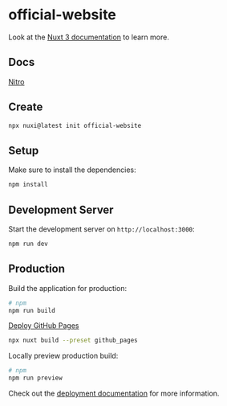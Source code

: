 # official-website

Look at the [Nuxt 3 documentation](https://nuxt.com/docs/getting-started/introduction) to learn more.

## Docs

[Nitro](https://github.com/unjs/nitro)

## Create

```bash
npx nuxi@latest init official-website
```

## Setup

Make sure to install the dependencies:

```bash
npm install
```

## Development Server

Start the development server on `http://localhost:3000`:

```bash
npm run dev
```

## Production

Build the application for production:

```bash
# npm
npm run build
```

[Deploy GitHub Pages](https://nuxt.com/deploy/github-pages)

```bash
npx nuxt build --preset github_pages
```

Locally preview production build:

```bash
# npm
npm run preview
```

Check out the [deployment documentation](https://nuxt.com/docs/getting-started/deployment) for more information.
